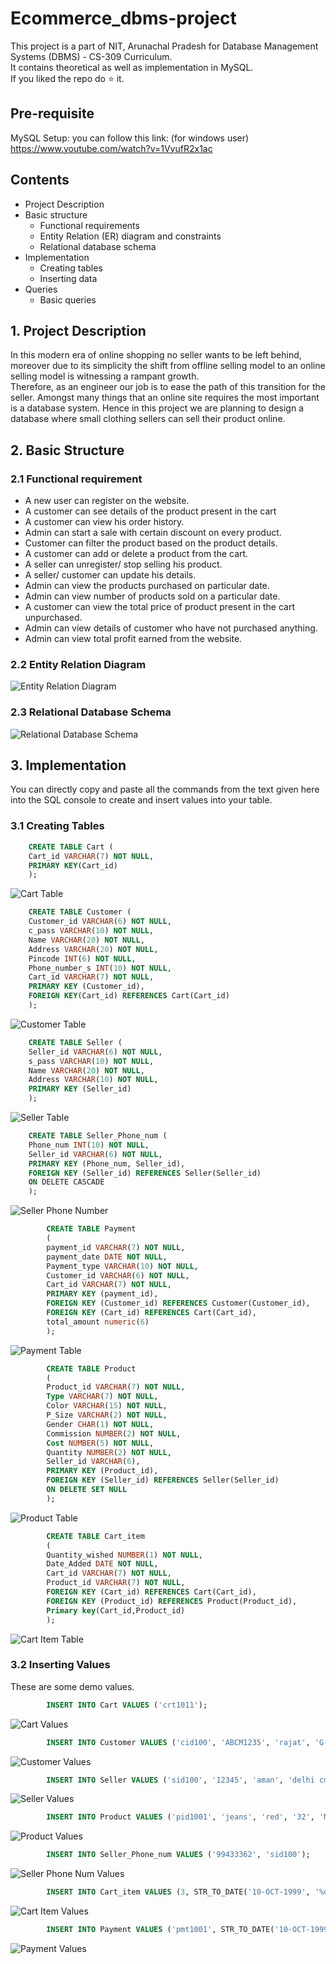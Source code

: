 # Ecommerce_dbms-project
This project is a part of NIT, Arunachal Pradesh for Database Management Systems (DBMS) - CS-309 Curriculum.<br>
It contains theoretical as well as implementation in MySQL.<br>
If you liked the repo do :star: it. 

## Pre-requisite

MySQL Setup: you can follow this link: (for windows user) https://www.youtube.com/watch?v=1VyufR2x1ac

## Contents

- Project Description
- Basic structure
  - Functional requirements
  - Entity Relation (ER) diagram and constraints
  - Relational database schema
- Implementation
  - Creating tables
  - Inserting data
- Queries
  - Basic queries
 
## 1. Project Description

In this modern era of online shopping no seller wants to be left behind, moreover due to its simplicity the shift from offline selling model to an online selling model is witnessing a rampant growth.<br>
Therefore, as an engineer our job is to ease the path of this transition for the seller.
Amongst many things that an online site requires the most important is a database system. Hence in this project we are planning to design a database where small clothing sellers can sell their product online.

## 2. Basic Structure

### 2.1 Functional requirement

- A new user can register on the website.
- A customer can see details of the product present in the cart
- A customer can view his order history.
- Admin can start a sale with certain discount on every product.
- Customer can filter the product based on the product details.
- A customer can add or delete a product from the cart.
- A seller can unregister/ stop selling his product.
- A seller/ customer can update his details.
- Admin can view the products purchased on particular date.
- Admin can view number of products sold on a particular date.
- A customer can view the total price of product present in the cart unpurchased.
- Admin can view details of customer who have not purchased anything.
- Admin can view total profit earned from the website.

### 2.2 Entity Relation Diagram
![Entity Relation Diagram](https://github.com/smrutee20/Ecommerce_dbms-project/blob/main/er_diagram.png)


### 2.3 Relational Database Schema
![Relational Database Schema](https://github.com/smrutee20/Ecommerce_dbms-project/blob/main/Relational%20Database%20Schema.png)


## 3. Implementation

You can directly copy and paste all the commands from the text given here into the SQL console to create and insert values into your table.

### 3.1 Creating Tables

```sql
    CREATE TABLE Cart (
    Cart_id VARCHAR(7) NOT NULL,
    PRIMARY KEY(Cart_id)
    );
```
![Cart Table](https://github.com/smrutee20/Ecommerce_dbms-project/blob/main/Cart%20Description.jpg)

```sql
    CREATE TABLE Customer (
    Customer_id VARCHAR(6) NOT NULL,
    c_pass VARCHAR(10) NOT NULL,
    Name VARCHAR(20) NOT NULL,
    Address VARCHAR(20) NOT NULL,
    Pincode INT(6) NOT NULL,
    Phone_number_s INT(10) NOT NULL,
    Cart_id VARCHAR(7) NOT NULL,
    PRIMARY KEY (Customer_id),
    FOREIGN KEY(Cart_id) REFERENCES Cart(Cart_id)
    );
```
![Customer Table](https://github.com/smrutee20/Ecommerce_dbms-project/blob/main/Customer%20table%20description.jpg)

```sql
    CREATE TABLE Seller (
    Seller_id VARCHAR(6) NOT NULL,
    s_pass VARCHAR(10) NOT NULL,
    Name VARCHAR(20) NOT NULL,
    Address VARCHAR(10) NOT NULL,
    PRIMARY KEY (Seller_id)
    );
```
![Seller Table](https://github.com/smrutee20/Ecommerce_dbms-project/blob/main/Seller%20Table%20description.jpg)

```sql
    CREATE TABLE Seller_Phone_num (
    Phone_num INT(10) NOT NULL,
    Seller_id VARCHAR(6) NOT NULL,
    PRIMARY KEY (Phone_num, Seller_id),
    FOREIGN KEY (Seller_id) REFERENCES Seller(Seller_id)
    ON DELETE CASCADE
    );
```
![Seller Phone Number](https://github.com/smrutee20/Ecommerce_dbms-project/blob/main/Seller%20Phone%20number%20table%20description.jpg)

```sql
        CREATE TABLE Payment
        (
        payment_id VARCHAR(7) NOT NULL,
        payment_date DATE NOT NULL,
        Payment_type VARCHAR(10) NOT NULL,
        Customer_id VARCHAR(6) NOT NULL,
        Cart_id VARCHAR(7) NOT NULL,
        PRIMARY KEY (payment_id),
        FOREIGN KEY (Customer_id) REFERENCES Customer(Customer_id),
        FOREIGN KEY (Cart_id) REFERENCES Cart(Cart_id),
        total_amount numeric(6)
        );
```
![Payment Table](https://github.com/smrutee20/Ecommerce_dbms-project/blob/main/Payment%20table%20description.jpg)

```sql
        CREATE TABLE Product
        (
        Product_id VARCHAR(7) NOT NULL,
        Type VARCHAR(7) NOT NULL,
        Color VARCHAR(15) NOT NULL,
        P_Size VARCHAR(2) NOT NULL,
        Gender CHAR(1) NOT NULL,
        Commission NUMBER(2) NOT NULL,
        Cost NUMBER(5) NOT NULL,
        Quantity NUMBER(2) NOT NULL,
        Seller_id VARCHAR(6),
        PRIMARY KEY (Product_id),
        FOREIGN KEY (Seller_id) REFERENCES Seller(Seller_id)
        ON DELETE SET NULL
        );
```
![Product Table](https://github.com/smrutee20/Ecommerce_dbms-project/blob/main/Product%20table%20description.jpg)

```sql
        CREATE TABLE Cart_item
        (
        Quantity_wished NUMBER(1) NOT NULL,
        Date_Added DATE NOT NULL,
        Cart_id VARCHAR(7) NOT NULL,
        Product_id VARCHAR(7) NOT NULL,
        FOREIGN KEY (Cart_id) REFERENCES Cart(Cart_id),
        FOREIGN KEY (Product_id) REFERENCES Product(Product_id),
        Primary key(Cart_id,Product_id)
        );
```
![Cart Item Table](https://github.com/smrutee20/Ecommerce_dbms-project/blob/main/Cart%20Item%20description.jpg)

### 3.2 Inserting Values

These are some demo values.

```sql
        INSERT INTO Cart VALUES ('crt1011');
```
![Cart Values](https://github.com/smrutee20/Ecommerce_dbms-project/blob/main/Cart_Values.jpg)

```sql
        INSERT INTO Customer VALUES ('cid100', 'ABCM1235', 'rajat', 'G-453', '632014', 9893, 'crt1011');
```
![Customer Values](https://github.com/smrutee20/Ecommerce_dbms-project/blob/main/Customer%20Values.jpg)

```sql
        INSERT INTO Seller VALUES ('sid100', '12345', 'aman', 'delhi cmc');
```
![Seller Values](https://github.com/smrutee20/Ecommerce_dbms-project/blob/main/Seller%20Values.jpg)

```sql
        INSERT INTO Product VALUES ('pid1001', 'jeans', 'red', '32', 'M', 10, 10005, 20, 'sid100');
```
![Product Values](https://github.com/smrutee20/Ecommerce_dbms-project/blob/main/Product%20Values.jpg)

```sql
        INSERT INTO Seller_Phone_num VALUES ('99433362', 'sid100');
```
![Seller Phone Num Values](https://github.com/smrutee20/Ecommerce_dbms-project/blob/main/Seller%20Phone%20Number%20Values.jpg)

```sql
        INSERT INTO Cart_item VALUES (3, STR_TO_DATE('10-OCT-1999', '%d-%b-%Y'), 'crt1011', 'pid1001');
```
![Cart Item Values](https://github.com/smrutee20/Ecommerce_dbms-project/blob/main/Cart%20Item%20Values.jpg)

```sql
        INSERT INTO Payment VALUES ('pmt1001', STR_TO_DATE('10-OCT-1999', '%d-%b-%Y'), 'online', 'cid100', 'crt1011', NULL);
```
![Payment Values](https://github.com/smrutee20/Ecommerce_dbms-project/blob/main/Payment%20Values.jpg)
